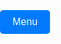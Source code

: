 <html lang="en">
<head>
  <meta charset="UTF-8">
  <meta name="viewport" content="width=device-width, initial-scale=1.0">
  <title>Dropdown Menu Interface</title>
  <style>
    body {
      font-family: Arial, sans-serif;
      margin: 0;
      padding: 0;
      display: flex;
      justify-content: center;
      align-items: flex-start; /* Align at the top */
      min-height: 100vh;
      flex-direction: column;
      overflow-x: hidden;
    }

    /* Dropdown button styling */
    .dropdown {
      position: absolute;
      top: 20px;
      right: 20px;
    }

    .dropdown-button {
      background-color: #007BFF;
      color: white;
      padding: 10px 20px;
      font-size: 16px;
      border: none;
      cursor: pointer;
      border-radius: 5px;
    }

    /* Dropdown menu styling */
    .dropdown-menu {
      display: none;
      position: absolute;
      top: 50px;
      right: 20px;
      background-color: #f9f9f9;
      box-shadow: 0px 4px 8px rgba(0, 0, 0, 0.1);
      border-radius: 5px;
      overflow: hidden;
      z-index: 1;
    }

    /* Dropdown items */
    .dropdown-menu button {
      width: 100%;
      padding: 12px 16px;
      font-size: 16px;
      color: #333;
      background-color: #f1f1f1;
      border: none;
      text-align: left;
      cursor: pointer;
      transition: background-color 0.3s;
    }

    .dropdown-menu button:hover {
      background-color: #ddd;
    }

    /* Tab content styling with larger box */
    .tab-content {
      display: none;
      padding: 20px;
      border: 1px solid #ccc;
      border-radius: 5px;
      width: 90%; /* Wider content area */
      max-width: 800px; /* Max width for larger screens */
      margin-top: 20px;
      text-align: left;
    }

    .tab-content h2 {
      margin-top: 0;
    }
  </style>
</head>
<body>

  <!-- Dropdown menu button -->
  <div class="dropdown">
    <button class="dropdown-button" onclick="toggleDropdown()">Menu</button>
    <div class="dropdown-menu" id="dropdownMenu">
      <button onclick="openTab('Home')">Home</button>
      <button onclick="openTab('Ethics')">Ethics</button>
      <button onclick="openTab('Health')">Health</button>
      <button onclick="openTab('Sustainability')">Sustainability</button>
      <button onclick="openTab('Activism')">How to Activism</button>
    </div>
  </div>

  <!-- Tab content sections -->
  <div id="Home" class="tab-content">
    <h2>Home</h2>
    <p>Welcome to the home section. This is the main overview of the site.</p>
  </div>

  <div id="Ethics" class="tab-content">
    <h2>Ethics</h2>
    <p>Content about ethical reasons for going vegan or plant-based.</p>
  </div>

  <div id="Health" class="tab-content">
    <h2>Health</h2>
    <p>Health benefits of adopting a vegan or plant-based lifestyle.</p>
  </div>

  <div id="Sustainability" class="tab-content">
    <h2>Sustainability</h2>
    <p>Information on sustainability and environmental impact of plant-based diets.</p>
  </div>

  <div id="Activism" class="tab-content">
    <h2>How to Activism</h2>
    <p>Ways to get involved in activism for the plant-based and vegan movement.</p>
  </div>

  <script>
    // Toggle dropdown visibility
    function toggleDropdown() {
      const dropdown = document.getElementById("dropdownMenu");
      dropdown.style.display = dropdown.style.display === "block" ? "none" : "block";
    }

    // Function to open a specific tab
    function openTab(tabName) {
      // Hide dropdown
      document.getElementById("dropdownMenu").style.display = "none";

      // Hide all tab contents
      const tabContents = document.querySelectorAll(".tab-content");
      tabContents.forEach(content => content.style.display = "none");

      // Show the selected tab
      document.getElementById(tabName).style.display = "block";
    }

    // Display the "Home" tab by default on page load
    document.addEventListener("DOMContentLoaded", function() {
      openTab("Home");
      window.scrollTo(0, 0); // Ensures page loads at the top
    });
  </script>
</body>
</html>
